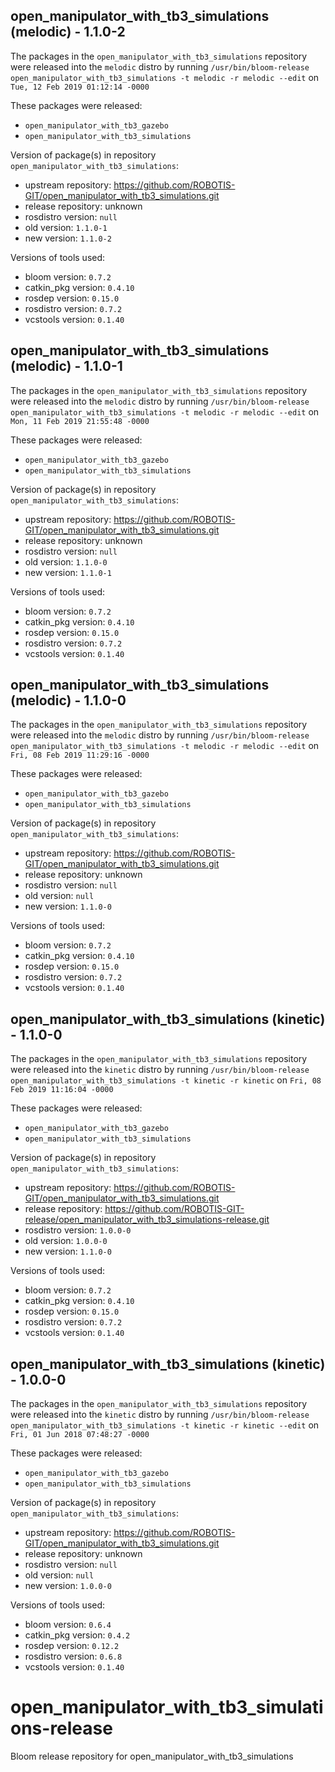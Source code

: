 ## open_manipulator_with_tb3_simulations (melodic) - 1.1.0-2

The packages in the `open_manipulator_with_tb3_simulations` repository were released into the `melodic` distro by running `/usr/bin/bloom-release open_manipulator_with_tb3_simulations -t melodic -r melodic --edit` on `Tue, 12 Feb 2019 01:12:14 -0000`

These packages were released:
- `open_manipulator_with_tb3_gazebo`
- `open_manipulator_with_tb3_simulations`

Version of package(s) in repository `open_manipulator_with_tb3_simulations`:

- upstream repository: https://github.com/ROBOTIS-GIT/open_manipulator_with_tb3_simulations.git
- release repository: unknown
- rosdistro version: `null`
- old version: `1.1.0-1`
- new version: `1.1.0-2`

Versions of tools used:

- bloom version: `0.7.2`
- catkin_pkg version: `0.4.10`
- rosdep version: `0.15.0`
- rosdistro version: `0.7.2`
- vcstools version: `0.1.40`


## open_manipulator_with_tb3_simulations (melodic) - 1.1.0-1

The packages in the `open_manipulator_with_tb3_simulations` repository were released into the `melodic` distro by running `/usr/bin/bloom-release open_manipulator_with_tb3_simulations -t melodic -r melodic --edit` on `Mon, 11 Feb 2019 21:55:48 -0000`

These packages were released:
- `open_manipulator_with_tb3_gazebo`
- `open_manipulator_with_tb3_simulations`

Version of package(s) in repository `open_manipulator_with_tb3_simulations`:

- upstream repository: https://github.com/ROBOTIS-GIT/open_manipulator_with_tb3_simulations.git
- release repository: unknown
- rosdistro version: `null`
- old version: `1.1.0-0`
- new version: `1.1.0-1`

Versions of tools used:

- bloom version: `0.7.2`
- catkin_pkg version: `0.4.10`
- rosdep version: `0.15.0`
- rosdistro version: `0.7.2`
- vcstools version: `0.1.40`


## open_manipulator_with_tb3_simulations (melodic) - 1.1.0-0

The packages in the `open_manipulator_with_tb3_simulations` repository were released into the `melodic` distro by running `/usr/bin/bloom-release open_manipulator_with_tb3_simulations -t melodic -r melodic --edit` on `Fri, 08 Feb 2019 11:29:16 -0000`

These packages were released:
- `open_manipulator_with_tb3_gazebo`
- `open_manipulator_with_tb3_simulations`

Version of package(s) in repository `open_manipulator_with_tb3_simulations`:

- upstream repository: https://github.com/ROBOTIS-GIT/open_manipulator_with_tb3_simulations.git
- release repository: unknown
- rosdistro version: `null`
- old version: `null`
- new version: `1.1.0-0`

Versions of tools used:

- bloom version: `0.7.2`
- catkin_pkg version: `0.4.10`
- rosdep version: `0.15.0`
- rosdistro version: `0.7.2`
- vcstools version: `0.1.40`


## open_manipulator_with_tb3_simulations (kinetic) - 1.1.0-0

The packages in the `open_manipulator_with_tb3_simulations` repository were released into the `kinetic` distro by running `/usr/bin/bloom-release open_manipulator_with_tb3_simulations -t kinetic -r kinetic` on `Fri, 08 Feb 2019 11:16:04 -0000`

These packages were released:
- `open_manipulator_with_tb3_gazebo`
- `open_manipulator_with_tb3_simulations`

Version of package(s) in repository `open_manipulator_with_tb3_simulations`:

- upstream repository: https://github.com/ROBOTIS-GIT/open_manipulator_with_tb3_simulations.git
- release repository: https://github.com/ROBOTIS-GIT-release/open_manipulator_with_tb3_simulations-release.git
- rosdistro version: `1.0.0-0`
- old version: `1.0.0-0`
- new version: `1.1.0-0`

Versions of tools used:

- bloom version: `0.7.2`
- catkin_pkg version: `0.4.10`
- rosdep version: `0.15.0`
- rosdistro version: `0.7.2`
- vcstools version: `0.1.40`


## open_manipulator_with_tb3_simulations (kinetic) - 1.0.0-0

The packages in the `open_manipulator_with_tb3_simulations` repository were released into the `kinetic` distro by running `/usr/bin/bloom-release open_manipulator_with_tb3_simulations -t kinetic -r kinetic --edit` on `Fri, 01 Jun 2018 07:48:27 -0000`

These packages were released:
- `open_manipulator_with_tb3_gazebo`
- `open_manipulator_with_tb3_simulations`

Version of package(s) in repository `open_manipulator_with_tb3_simulations`:

- upstream repository: https://github.com/ROBOTIS-GIT/open_manipulator_with_tb3_simulations.git
- release repository: unknown
- rosdistro version: `null`
- old version: `null`
- new version: `1.0.0-0`

Versions of tools used:

- bloom version: `0.6.4`
- catkin_pkg version: `0.4.2`
- rosdep version: `0.12.2`
- rosdistro version: `0.6.8`
- vcstools version: `0.1.40`


# open_manipulator_with_tb3_simulations-release
Bloom release repository for open_manipulator_with_tb3_simulations
